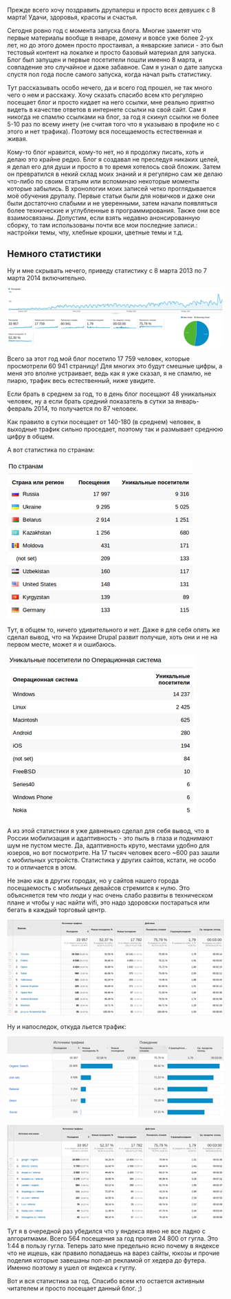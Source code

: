 Прежде всего хочу поздравить друпалерш и просто всех девушек с 8 марта! Удачи,
здоровья, красоты и счастья.

Сегодня ровно год с момента запуска блога. Многие заметят что первые материалы
вообще в январе, домену и вовсе уже более 2-ух лет, но до этого домен просто
простаивал, а январские записи - это был тестовый контент на локалке и просто
базовый материал для запуска. Блог был запущен и первые посетители пошли именно
8 марта, и совпадение это случайное и даже забавное. Сам я узнал о дате запуска
спустя пол года после самого запуска, когда начал рыть статистику.

Тут рассказывать особо нечего, да и всего год прошел, не так много чего о нем и
расскажу. Хочу сказать спасибо всем кто регулярно посещает блог и просто кидает
на него ссылки, мне реально приятно видеть в качестве ответов в интернете ссылки
на свой сайт. Сам я никогда не спамлю ссылками на блог, за год я скинул ссылки
не более 5-10 раз по всему инету (не считая того что я указываю в профиле но с
этого и нет трафика). Поэтому вся посещаемость естественная и живая.

Кому-то блог нравится, кому-то нет, но я продолжу писать, хоть и делаю это
крайне редко. Блог я создавал не преследуя никаких целей, я делал его для души и
просто в то время хотелось свой бложик. Затем он превратился в некий склад моих
знаний и я регулярно сам же делаю что-либо по своим статьям или вспоминаю
некоторые моменты которые забылись. В хронологии моих записей четко
проглядывается моё обучения друпалу. Первые статьи были для новичков и даже они
были достаточно слабыми и не уверенными, затем начали появляться более
технические и углубленные в программирования. Также они все взаимосвязаны.
Допустим, если взять недавно анонсированную сборку, то там использованы почти
все мои последние записи.: настройки темы, чпу, хлебные крошки, цветные темы и
т.д.

## Немного статистики

Ну и мне скрывать нечего, приведу статистику с 8 марта 2013 по 7 марта 2014
включительно.

![Статистика за год.](image/1.png)

Всего за этот год мой блог посетило 17 759 человек, которые просмотрели 60 941
страницу! Для многих это будут смешные цифры, а меня это вполне устраивает, ведь
как я уже сказал, я не спамлю, не пиарю, трафик весь естественный, ниже увидите.

Если брать в среднем за год, то в день блог посещают 48 уникальных человек, ну а
если брать средний показатель в сутки за январь-февраль 2014, то получается по
87 человек.

Как правило в сутки посещает от 140-180 (в среднем) человек, в выходные трафик
сильно проседает, поэтому так и размывает среднюю цифру в общем.

А вот статистика по странам:

![Статистика по странам.](image/2.png)

Тут, в общем то, ничего удивительного и нет. Даже я для себя опять же сделал
вывод, что на Украине Drupal развит получше, хоть они и не на первом месте,
может я и ошибаюсь.

![Операционные системы.](image/3.png)

А из этой статистики я уже давненько сделал для себя вывод, что в России
мобилизация и адаптивность - это пыль в глаза и поднимают шум не пустом месте.
Да, адаптивность круто, местами удобно для юзеров, но вот посмотрите. На 17
тысяч человек всего ~600 раз зашли с мобильных устройств. Статистика у других
сайтов, кстати, не особо то и отличается в этом.

Не знаю как в других городах, но у сайтов нашего города посещаемость с мобильных
девайсов стремится к нулю. Это объясняется тем что люди у нас очень слабо
развиты в техническом плане и чтобы у нас найти wifi, это надо здоровски
постараться или бегать в каждый торговый центр.

![Статистика по браузерам.](image/4.png)

Ну и напоследок, откуда льется трафик:

![Источники трафиков.](image/5.png)

![Источники трафиков 2.](image/6.png)

Тут я в очередной раз убедился что у яндекса явно не все ладно с алгоритмами.
Всего 564 посещения за год против 24 800 от гугла. Это 1:44 в пользу гугла.
Теперь зато мне предельно ясно почему в яндексе что не ищешь, как правило
попадаешь на варез сайты, юкозы и прочие поделия которые завешаны поп-ап
рекламой от хедера до футера. Именно поэтому я ушел от яндекса к гуглу.

Вот и вся статистика за год. Спасибо всем кто остается активным читателем и
просто посещает данный блог. ;)
